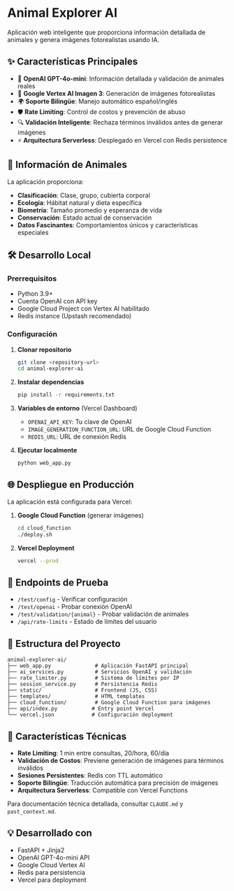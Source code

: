 # Animal Explorer AI

Aplicación web inteligente que proporciona información detallada de animales y genera imágenes fotorealistas usando IA.

## ✨ Características Principales

- 🤖 **OpenAI GPT-4o-mini**: Información detallada y validación de animales reales
- 🎨 **Google Vertex AI Imagen 3**: Generación de imágenes fotorealistas
- 🌍 **Soporte Bilingüe**: Manejo automático español/inglés
- 🛡️ **Rate Limiting**: Control de costos y prevención de abuso
- 🔍 **Validación Inteligente**: Rechaza términos inválidos antes de generar imágenes
- ⚡ **Arquitectura Serverless**: Desplegado en Vercel con Redis persistence

## 🚀 Información de Animales

La aplicación proporciona:
- **Clasificación**: Clase, grupo, cubierta corporal
- **Ecología**: Hábitat natural y dieta específica
- **Biometría**: Tamaño promedio y esperanza de vida
- **Conservación**: Estado actual de conservación
- **Datos Fascinantes**: Comportamientos únicos y características especiales

## 🛠️ Desarrollo Local

### Prerrequisitos
- Python 3.9+
- Cuenta OpenAI con API key
- Google Cloud Project con Vertex AI habilitado
- Redis instance (Upstash recomendado)

### Configuración
1. **Clonar repositorio**
   ```bash
   git clone <repository-url>
   cd animal-explorer-ai
   ```

2. **Instalar dependencias**
   ```bash
   pip install -r requirements.txt
   ```

3. **Variables de entorno** (Vercel Dashboard)
   - `OPENAI_API_KEY`: Tu clave de OpenAI
   - `IMAGE_GENERATION_FUNCTION_URL`: URL de Google Cloud Function
   - `REDIS_URL`: URL de conexión Redis

4. **Ejecutar localmente**
   ```bash
   python web_app.py
   ```

## 🌐 Despliegue en Producción

La aplicación está configurada para Vercel:

1. **Google Cloud Function** (generar imágenes)
   ```bash
   cd cloud_function
   ./deploy.sh
   ```

2. **Vercel Deployment**
   ```bash
   vercel --prod
   ```

## 🧪 Endpoints de Prueba

- `/test/config` - Verificar configuración
- `/test/openai` - Probar conexión OpenAI
- `/test/validation/{animal}` - Probar validación de animales
- `/api/rate-limits` - Estado de límites del usuario

## 📁 Estructura del Proyecto

```
animal-explorer-ai/
├── web_app.py              # Aplicación FastAPI principal
├── ai_services.py          # Servicios OpenAI y validación
├── rate_limiter.py         # Sistema de límites por IP
├── session_service.py      # Persistencia Redis
├── static/                 # Frontend (JS, CSS)
├── templates/              # HTML templates
├── cloud_function/         # Google Cloud Function para imágenes
├── api/index.py           # Entry point Vercel
└── vercel.json            # Configuración deployment
```

## 🔧 Características Técnicas

- **Rate Limiting**: 1 min entre consultas, 20/hora, 60/día
- **Validación de Costos**: Previene generación de imágenes para términos inválidos
- **Sesiones Persistentes**: Redis con TTL automático
- **Soporte Bilingüe**: Traducción automática para precisión de imágenes
- **Arquitectura Serverless**: Compatible con Vercel Functions

Para documentación técnica detallada, consultar `CLAUDE.md` y `past_context.md`.

## 💡 Desarrollado con

- FastAPI + Jinja2
- OpenAI GPT-4o-mini API
- Google Cloud Vertex AI
- Redis para persistencia
- Vercel para deployment